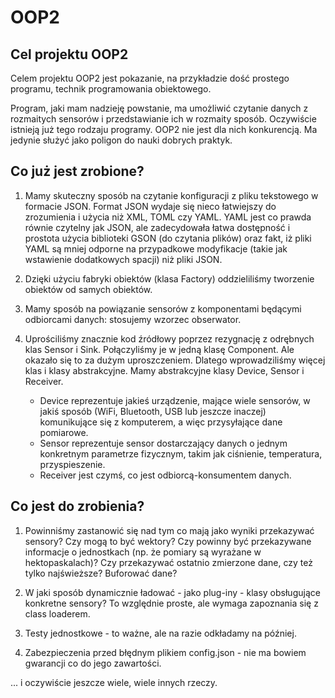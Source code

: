 # OOP2

## Cel projektu OOP2

Celem projektu OOP2 jest pokazanie, na przykładzie dość prostego programu,
technik programowania obiektowego.

Program, jaki mam nadzieję powstanie, ma umożliwić czytanie danych z rozmaitych
sensorów i przedstawianie ich w rozmaity sposób. Oczywiście istnieją już tego
rodzaju programy. OOP2 nie jest dla nich konkurencją. Ma jedynie służyć jako
poligon do nauki dobrych praktyk.

## Co już jest zrobione?

1. Mamy skuteczny sposób na czytanie konfiguracji z pliku tekstowego w formacie
JSON. Format JSON wydaje się nieco łatwiejszy do zrozumienia i użycia niż XML,
TOML czy YAML. YAML jest co prawda równie czytelny jak JSON, ale zadecydowała
łatwa dostępność i prostota użycia biblioteki GSON (do czytania plików)
oraz fakt, iż pliki YAML są mniej odporne na przypadkowe modyfikacje (takie jak
wstawienie dodatkowych spacji) niż pliki JSON.

1. Dzięki użyciu fabryki obiektów (klasa Factory) oddzieliliśmy tworzenie
obiektów od samych obiektów.

1. Mamy sposób na powiązanie sensorów z komponentami będącymi odbiorcami danych:
stosujemy wzorzec obserwator.

1. Uprościliśmy znacznie kod źródłowy poprzez rezygnację z odrębnych klas
   Sensor i Sink. Połączyliśmy je w jedną klasę Component. Ale okazało się to za
   dużym uproszczeniem. Dlatego wprowadziliśmy więcej klas i klasy abstrakcyjne.
   Mamy abstrakcyjne klasy Device, Sensor i Receiver.
   - Device reprezentuje jakieś urządzenie, mające wiele sensorów, w jakiś
     sposób (WiFi, Bluetooth, USB lub jeszcze inaczej) komunikujące się
     z komputerem, a więc przysyłające dane pomiarowe.
   - Sensor reprezentuje sensor dostarczający danych o jednym konkretnym
     parametrze fizycznym, takim jak ciśnienie, temperatura, przyspieszenie.
   - Receiver jest czymś, co jest odbiorcą-konsumentem danych.


## Co jest do zrobienia?

1. Powinniśmy zastanowić się nad tym co mają jako wyniki przekazywać sensory?
Czy mogą to być wektory? Czy powinny być przekazywane informacje o jednostkach
(np. że pomiary są wyrażane w hektopaskalach)? Czy przekazywać ostatnio
zmierzone dane, czy też tylko najświeższe? Buforować dane?

1. W jaki sposób dynamicznie ładować - jako plug-iny - klasy obsługujące
konkretne sensory? To względnie proste, ale wymaga zapoznania się z class
loaderem.

1. Testy jednostkowe - to ważne, ale na razie odkładamy na później.

1. Zabezpieczenia przed błędnym plikiem config.json - nie ma bowiem gwarancji
co do jego zawartości.

... i oczywiście jeszcze wiele, wiele innych rzeczy.
